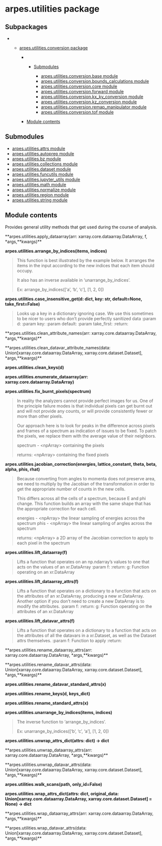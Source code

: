 # arpes.utilities package

## Subpackages

  -   - [arpes.utilities.conversion package](arpes.utilities.conversion)
        
          -   - [Submodules](arpes.utilities.conversion#submodules)
                
                  - [arpes.utilities.conversion.base
                    module](arpes.utilities.conversion.base)
                  - [arpes.utilities.conversion.bounds\_calculations
                    module](arpes.utilities.conversion.bounds_calculations)
                  - [arpes.utilities.conversion.core
                    module](arpes.utilities.conversion.core)
                  - [arpes.utilities.conversion.forward
                    module](arpes.utilities.conversion.forward)
                  - [arpes.utilities.conversion.kx\_ky\_conversion
                    module](arpes.utilities.conversion.kx_ky_conversion)
                  - [arpes.utilities.conversion.kz\_conversion
                    module](arpes.utilities.conversion.kz_conversion)
                  - [arpes.utilities.conversion.remap\_manipulator
                    module](arpes.utilities.conversion.remap_manipulator)
                  - [arpes.utilities.conversion.tof
                    module](arpes.utilities.conversion.tof)
        
          - [Module
            contents](arpes.utilities.conversion#module-arpes.utilities.conversion)

## Submodules

  - [arpes.utilities.attrs module](arpes.utilities.attrs)
  - [arpes.utilities.autoprep module](arpes.utilities.autoprep)
  - [arpes.utilities.bz module](arpes.utilities.bz)
  - [arpes.utilities.collections module](arpes.utilities.collections)
  - [arpes.utilities.dataset module](arpes.utilities.dataset)
  - [arpes.utilities.funcutils module](arpes.utilities.funcutils)
  - [arpes.utilities.jupyter\_utils
    module](arpes.utilities.jupyter_utils)
  - [arpes.utilities.math module](arpes.utilities.math)
  - [arpes.utilities.normalize module](arpes.utilities.normalize)
  - [arpes.utilities.region module](arpes.utilities.region)
  - [arpes.utilities.string module](arpes.utilities.string)

## Module contents

Provides general utility methods that get used during the course of
analysis.

**arpes.utilities.apply\_dataarray(arr: xarray.core.dataarray.DataArray,
f, \*args,**kwargs)\*\*

**arpes.utilities.arrange\_by\_indices(items, indices)**

> This function is best illustrated by the example below. It arranges
> the items in the input according to the new indices that each item
> should occupy.
> 
> It also has an inverse available in ‘unarrange\_by\_indices’.
> 
> Ex: arrange\_by\_indices(\[‘a’, ‘b’, ‘c’\], \[1, 2, 0\])

**arpes.utilities.case\_insensitive\_get(d: dict, key: str,
default=None, take\_first=False)**

> Looks up a key in a dictionary ignoring case. We use this sometimes to
> be nicer to users who don’t provide perfectly sanitized data :param d:
> :param key: :param default: :param take\_first: :return:

**arpes.utilities.clean\_attribute\_names(arr:
xarray.core.dataarray.DataArray, \*args,**kwargs)\*\*

**arpes.utilities.clean\_datavar\_attribute\_names(data:
Union\[xarray.core.dataarray.DataArray, xarray.core.dataset.Dataset\],
\*args,**kwargs)\*\*

**arpes.utilities.clean\_keys(d)**

**arpes.utilities.enumerate\_dataarray(arr:
xarray.core.dataarray.DataArray)**

**arpes.utilities.fix\_burnt\_pixels(spectrum)**

> In reality the analyzers cannot provide perfect images for us. One of
> the principle failure modes is that individual pixels can get burnt
> out and will not provide any counts, or will provide consistently
> fewer or more than other pixels.
> 
> Our approach here is to look for peaks in the difference across pixels
> and frames of a spectrum as indication of issues to be fixed. To patch
> the pixels, we replace them with the average value of their neighbors.
> 
> spectrum - \<npArray\> containing the pixels
> 
> returns: \<npArray\> containing the fixed pixels

**arpes.utilities.jacobian\_correction(energies, lattice\_constant,
theta, beta, alpha, phis, rhat)**

> Because converting from angles to momenta does not preserve area, we
> need to multiply by the Jacobian of the transformation in order to get
> the appropriate number of counts in the new cells.
> 
> This differs across all the cells of a spectrum, because E and phi
> change. This function builds an array with the same shape that has the
> appropriate correction for each cell.
> 
> energies - \<npArray\> the linear sampling of energies across the
> spectrum phis - \<npArray\> the linear sampling of angles across the
> spectrum
> 
> returns: \<npArray\> a 2D array of the Jacobian correction to apply to
> each pixel in the spectrum

**arpes.utilities.lift\_dataarray(f)**

> Lifts a function that operates on an np.ndarray’s values to one that
> acts on the values of an xr.DataArray :param f: :return: g: Function
> operating on an xr.DataArray

**arpes.utilities.lift\_dataarray\_attrs(f)**

> Lifts a function that operates on a dictionary to a function that acts
> on the attributes of an xr.DataArray, producing a new xr.DataArray.
> Another option if you don’t need to create a new DataArray is to
> modify the attributes. :param f: :return: g: Function operating on the
> attributes of an xr.DataArray

**arpes.utilities.lift\_datavar\_attrs(f)**

> Lifts a function that operates on a dictionary to a function that acts
> on the attributes of all the datavars in a xr.Dataset, as well as the
> Dataset attrs themselves. :param f: Function to apply :return:

**arpes.utilities.rename\_dataarray\_attrs(arr:
xarray.core.dataarray.DataArray, \*args,**kwargs)\*\*

**arpes.utilities.rename\_datavar\_attrs(data:
Union\[xarray.core.dataarray.DataArray, xarray.core.dataset.Dataset\],
\*args,**kwargs)\*\*

**arpes.utilities.rename\_datavar\_standard\_attrs(x)**

**arpes.utilities.rename\_keys(d, keys\_dict)**

**arpes.utilities.rename\_standard\_attrs(x)**

**arpes.utilities.unarrange\_by\_indices(items, indices)**

> The inverse function to ‘arrange\_by\_indices’.
> 
> Ex: unarrange\_by\_indices(\[‘b’, ‘c’, ‘a’\], \[1, 2, 0\])

**arpes.utilities.unwrap\_attrs\_dict(attrs: dict) -\> dict**

**arpes.utilities.unwrap\_dataarray\_attrs(arr:
xarray.core.dataarray.DataArray, \*args,**kwargs)\*\*

**arpes.utilities.unwrap\_datavar\_attrs(data:
Union\[xarray.core.dataarray.DataArray, xarray.core.dataset.Dataset\],
\*args,**kwargs)\*\*

**arpes.utilities.walk\_scans(path, only\_id=False)**

**arpes.utilities.wrap\_attrs\_dict(attrs: dict, original\_data:
Union\[xarray.core.dataarray.DataArray, xarray.core.dataset.Dataset\] =
None) -\> dict**

**arpes.utilities.wrap\_dataarray\_attrs(arr:
xarray.core.dataarray.DataArray, \*args,**kwargs)\*\*

**arpes.utilities.wrap\_datavar\_attrs(data:
Union\[xarray.core.dataarray.DataArray, xarray.core.dataset.Dataset\],
\*args,**kwargs)\*\*
